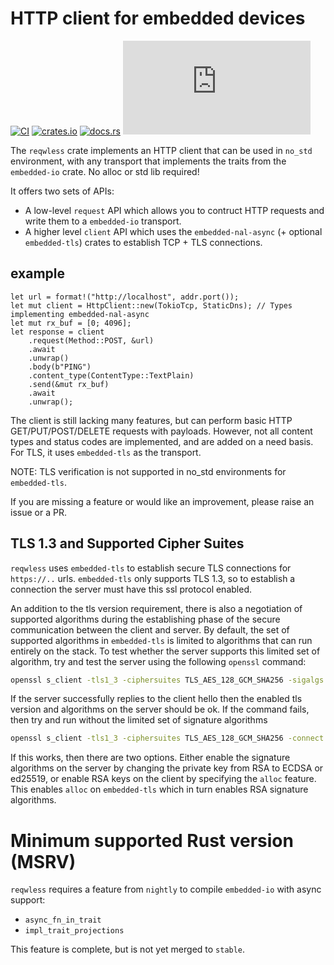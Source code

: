 # HTTP client for embedded devices

[![CI](https://github.com/drogue-iot/reqwless/actions/workflows/ci.yaml/badge.svg)](https://github.com/drogue-iot/reqwless/actions/workflows/ci.yaml)
[![crates.io](https://img.shields.io/crates/v/reqwless.svg)](https://crates.io/crates/reqwless)
[![docs.rs](https://docs.rs/reqwless/badge.svg)](https://docs.rs/reqwless)
[![Matrix](https://img.shields.io/matrix/drogue-iot:matrix.org)](https://matrix.to/#/#drogue-iot:matrix.org)

The `reqwless` crate implements an HTTP client that can be used in `no_std` environment, with any transport that implements the 
traits from the `embedded-io` crate. No alloc or std lib required!

It offers two sets of APIs:

* A low-level `request` API which allows you to contruct HTTP requests and write them to a `embedded-io` transport.
* A higher level `client` API which uses the `embedded-nal-async` (+ optional `embedded-tls`) crates to establish TCP + TLS connections.

## example

```rust,ignore
let url = format!("http://localhost", addr.port());
let mut client = HttpClient::new(TokioTcp, StaticDns); // Types implementing embedded-nal-async
let mut rx_buf = [0; 4096];
let response = client
    .request(Method::POST, &url)
    .await
    .unwrap()
    .body(b"PING")
    .content_type(ContentType::TextPlain)
    .send(&mut rx_buf)
    .await
    .unwrap();
```

The client is still lacking many features, but can perform basic HTTP GET/PUT/POST/DELETE requests with payloads. However, not all content types and status codes are implemented, and are added on a need basis.  For TLS, it uses `embedded-tls` as the transport.

NOTE: TLS verification is not supported in no_std environments for `embedded-tls`.

If you are missing a feature or would like an improvement, please raise an issue or a PR.

## TLS 1.3 and Supported Cipher Suites
`reqwless` uses `embedded-tls` to establish secure TLS connections for `https://..` urls.
`embedded-tls` only supports TLS 1.3, so to establish a connection the server must have this ssl protocol enabled.

An addition to the tls version requirement, there is also a negotiation of supported algorithms during the establishing phase of the secure communication between the client and server.
By default, the set of supported algorithms in `embedded-tls` is limited to algorithms that can run entirely on the stack.
To test whether the server supports this limited set of algorithm, try and test the server using the following `openssl` command:

```bash
openssl s_client -tls1_3 -ciphersuites TLS_AES_128_GCM_SHA256 -sigalgs "ECDSA+SHA256:ECDSA+SHA384:ed25519" -connect hostname:443
```

If the server successfully replies to the client hello then the enabled tls version and algorithms on the server should be ok.
If the command fails, then try and run without the limited set of signature algorithms

```bash
openssl s_client -tls1_3 -ciphersuites TLS_AES_128_GCM_SHA256 -connect hostname:443
```

If this works, then there are two options. Either enable the signature algorithms on the server by changing the private key from RSA to ECDSA or ed25519, or enable RSA keys on the client by specifying the `alloc` feature.
This enables `alloc` on `embedded-tls` which in turn enables RSA signature algorithms.


# Minimum supported Rust version (MSRV)

`reqwless` requires a feature from `nightly` to compile `embedded-io` with async support:

* `async_fn_in_trait`
* `impl_trait_projections`

This feature is complete, but is not yet merged to `stable`.
